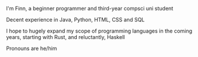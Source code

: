 I'm Finn, a beginner programmer and third-year compsci uni student

Decent experience in Java, Python, HTML, CSS and SQL

I hope to hugely expand my scope of programming languages in the coming years, starting with Rust, and reluctantly, Haskell

Pronouns are he/him
